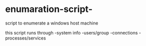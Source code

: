 # enumaration-script-
script to enumerate a windows host machine 


this script runs through
    -system info
    -users/group
    -connections
    -processes/services
    
